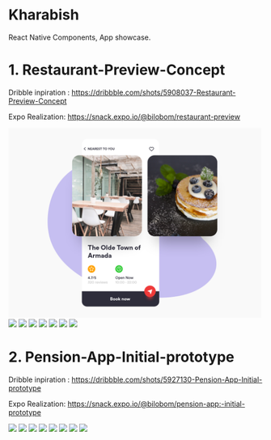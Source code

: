 # Kharabish
React Native Components, App showcase.

# 1. Restaurant-Preview-Concept
Dribble inpiration : https://dribbble.com/shots/5908037-Restaurant-Preview-Concept

Expo Realization: https://snack.expo.io/@bilobom/restaurant-preview
<p float="left">
  <img src="https://raw.githubusercontent.com/bilobom/RNportfolio/master/Restaurant-Preview-Concept/inspiration.png" width="500">
  <img src="https://raw.githubusercontent.com/bilobom/RNportfolio/master/Restaurant-Preview-Concept/realization.gif" width="200">
  <img src="https://raw.githubusercontent.com/bilobom/bilobom.github.io/master/Restaurant-Preview-Concept/s1.png" width="200">
  <img src="https://raw.githubusercontent.com/bilobom/bilobom.github.io/master/Restaurant-Preview-Concept/s2.png" width="200">
  <img src="https://raw.githubusercontent.com/bilobom/bilobom.github.io/master/Restaurant-Preview-Concept/s3.png" width="200">
  <img src="https://raw.githubusercontent.com/bilobom/bilobom.github.io/master/Restaurant-Preview-Concept/s4.png" width="200">
  <img src="https://raw.githubusercontent.com/bilobom/bilobom.github.io/master/Restaurant-Preview-Concept/s5.png" width="200">
  <img src="https://raw.githubusercontent.com/bilobom/bilobom.github.io/master/Restaurant-Preview-Concept/s6.png" width="200">
  
</p>

# 2. Pension-App-Initial-prototype
Dribble inpiration : https://dribbble.com/shots/5927130-Pension-App-Initial-prototype

Expo Realization: https://snack.expo.io/@bilobom/pension-app:-initial-prototype
<p float="left">
  <img src="https://github.com/bilobom/bilobom.github.io/raw/master/pension-app-initial-prototype/inspiration.png" width="210">
  <img src="https://raw.githubusercontent.com/bilobom/bilobom.github.io/master/pension-app-initial-prototype/s4.png" width="200">
  <img src="https://raw.githubusercontent.com/bilobom/bilobom.github.io/master/pension-app-initial-prototype/s6.png" width="200">
  <img src="https://raw.githubusercontent.com/bilobom/bilobom.github.io/master/pension-app-initial-prototype/s7.png" width="200">
  <img src="https://raw.githubusercontent.com/bilobom/bilobom.github.io/master/pension-app-initial-prototype/s8.png" width="200">
  <img src="https://raw.githubusercontent.com/bilobom/bilobom.github.io/master/pension-app-initial-prototype/s9.png" width="200">
  <img src="https://raw.githubusercontent.com/bilobom/bilobom.github.io/master/pension-app-initial-prototype/s12.png" width="200">
  <img src="https://raw.githubusercontent.com/bilobom/bilobom.github.io/master/pension-app-initial-prototype/s10.png" width="200">
</p>
